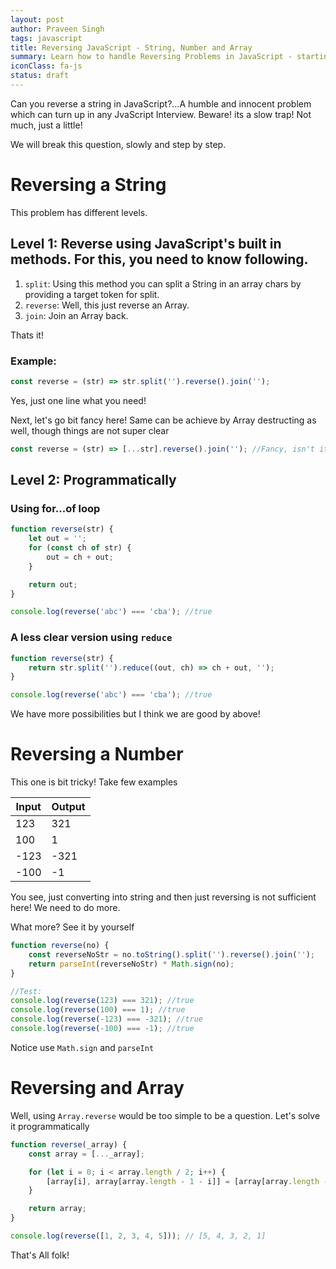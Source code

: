 ```yaml
---
layout: post
author: Praveen Singh
tags: javascript
title: Reversing JavaScript - String, Number and Array
summary: Learn how to handle Reversing Problems in JavaScript - starting from String, to number to Array
iconClass: fa-js
status: draft
---
```


Can you reverse a string in JavaScript?...A humble and innocent problem which can turn up in any JvaScript Interview. Beware! its a slow trap! Not much, just a little!

We will break this question, slowly and step by step.

# Reversing a String

This problem has different levels.

## Level 1: Reverse using JavaScript's built in methods. For this, you need to know following.

1. `split`: Using this method you can split a String in an array chars by providing a target token for split.
1. `reverse`: Well, this just reverse an Array.
1. `join`: Join an Array back.

Thats it!

### Example:

```js
const reverse = (str) => str.split('').reverse().join('');
```

Yes, just one line what you need!

Next, let's go bit fancy here! Same can be achieve by Array destructing as well, though things are not super clear

```js
const reverse = (str) => [...str].reverse().join(''); //Fancy, isn't it!
```

## Level 2: Programmatically

### Using for...of loop

```js
function reverse(str) {
    let out = '';
    for (const ch of str) {
        out = ch + out;
    }

    return out;
}

console.log(reverse('abc') === 'cba'); //true
```

### A less clear version using `reduce`

```js
function reverse(str) {
    return str.split('').reduce((out, ch) => ch + out, '');
}

console.log(reverse('abc') === 'cba'); //true
```

We have more possibilities but I think we are good by above!

# Reversing a Number

This one is bit tricky! Take few examples

| Input | Output |
| ----- | ------ |
| 123   | 321    |
| 100   | 1      |
| -123  | -321   |
| -100  | -1     |

You see, just converting into string and then just reversing is not sufficient here! We need to do more.

What more? See it by yourself

```js
function reverse(no) {
    const reverseNoStr = no.toString().split('').reverse().join('');
    return parseInt(reverseNoStr) * Math.sign(no);
}

//Test:
console.log(reverse(123) === 321); //true
console.log(reverse(100) === 1); //true
console.log(reverse(-123) === -321); //true
console.log(reverse(-100) === -1); //true
```

Notice use `Math.sign` and `parseInt`

# Reversing and Array

Well, using `Array.reverse` would be too simple to be a question. Let's solve it programmatically

```js
function reverse(_array) {
    const array = [..._array];

    for (let i = 0; i < array.length / 2; i++) {
        [array[i], array[array.length - 1 - i]] = [array[array.length - 1 - i], array[i]];
    }

    return array;
}

console.log(reverse([1, 2, 3, 4, 5])); // [5, 4, 3, 2, 1]
```

That's All folk! 
